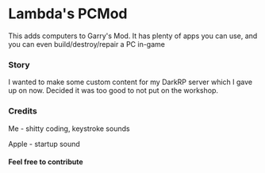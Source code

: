 # Lambda's PCMod
This adds computers to Garry's Mod. It has plenty of apps you can use, and you can even build/destroy/repair a PC in-game

### Story
I wanted to make some custom content for my DarkRP server which I gave up on now. Decided it was too good to not put on the workshop.

### Credits
Me - shitty coding, keystroke sounds

Apple - startup sound


#### Feel free to contribute
